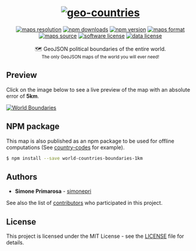 <h1 align="center">
  <a href="https://github.com/simonepri/geo-countries"><img src="../../media/geo-countries.jpg?raw=true" alt="geo-countries" /></a>
</h1>
<div align="center">
  <a href="http://geojson.org/"><img src="https://img.shields.io/badge/resolution-5km-8e44ad.svg" alt="maps resolution" /></a>
  <a href="https://www.npmjs.com/package/world-countries-boundaries-5km"><img src="https://img.shields.io/npm/dm/world-countries-boundaries-5km.svg" alt="npm downloads" /></a>
  <a href="https://www.npmjs.com/package/world-countries-boundaries-5km"><img src="https://img.shields.io/npm/v/world-countries-boundaries-5km.svg" alt="npm version" /></a>
  <a href="http://geojson.org/"><img src="https://img.shields.io/badge/format-GeoJSON-e67e22.svg" alt="maps format" /></a>
  <a href="http://www.openstreetmap.org/"><img src="https://img.shields.io/badge/source-OSM-2ecc71.svg" alt="maps source" /></a>
  <a href="LICENSE"><img src="https://img.shields.io/github/license/simonepri/geo-countries.svg" alt="software license" /></a>
  <a href="https://opendatacommons.org/licenses/odbl/1.0/"><img src="https://img.shields.io/badge/license-ODbL-2980b9.svg" alt="data license" /></a>
</div>
<br />
<div align="center">
  🗺 GeoJSON political boundaries of the entire world.
</div>
<div align="center">
  <sub>
    The only GeoJSON maps of the world you will ever need!
  </sub>
</div>

## Preview
Click on the image below to see a live preview of the map with an absolute error
of **5km**.  

[![World Boundaries](../../media/geo-countries-map.png)](http://geojson.io/#data=data:text/x-url,https://raw.githubusercontent.com/simonepri/geo-countries/master/geojson/world/maritime/5km/world.geo.json)

## NPM package
This map is also published as an npm package to be used for offline computations (See [country-codes](https://github.com/busrapidohq/country-codes) for example).
```bash
$ npm install --save world-countries-boundaries-1km
```

## Authors
* **Simone Primarosa** - [simonepri](https://github.com/simonepri)

See also the list of [contributors](https://github.com/simonepri/geo-countries/contributors) who participated in this project.

## License
This project is licensed under the MIT License - see the [LICENSE](LICENSE) file for details.
